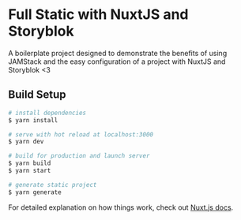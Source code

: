 # Full Static with NuxtJS and Storyblok

A boilerplate project designed to demonstrate the benefits of using JAMStack and the easy configuration of a project with NuxtJS and Storyblok <3

## Build Setup

```bash
# install dependencies
$ yarn install

# serve with hot reload at localhost:3000
$ yarn dev

# build for production and launch server
$ yarn build
$ yarn start

# generate static project
$ yarn generate
```

For detailed explanation on how things work, check out [Nuxt.js docs](https://nuxtjs.org).
